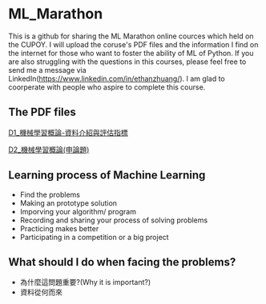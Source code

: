 # ML_Marathon
This is a github for sharing the ML Marathon online cources which held on the CUPOY. 
I will upload the coruse's PDF files and the information I find on the internet for those who want to foster the ability of ML of Python. If you are also struggling with the questions in this courses, please feel free to send me a message via LinkedIn(https://www.linkedin.com/in/ethanzhuang/). I am glad to coorperate with people who aspire to complete this course.    

## The PDF files
[D1_機械學習概論-資料介紹與評估指標](https://ai100-fileentity.cupoy.com/ml100/dailytask/1586225294139/1586225294140/__PDF__?t=1582799886993)

[D2_機械學習概論(申論題)](https://ai100-fileentity.cupoy.com/ml100/dailytask/1586225294141/1586225294141/__PDF__?t=1582799886993)

## Learning process of Machine Learning
- Find the problems
- Making an prototype solution
- Imporving your algorithm/ program
- Recording and sharing your process of solving problems
- Practicing makes better
- Participating in a competition or a big project

## What should I do when facing the problems?
- 為什麼這問題重要?(Why it is important?)
- 資料從何而來
